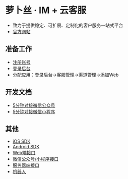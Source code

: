 # 萝卜丝 · IM + 云客服

- 致力于提供稳定、可扩展、定制化的客户服务一站式平台
- [官方网站](https://www.bytedesk.com)

## 准备工作

- [注册账号](https://www.bytedesk.com/antv/user/login)
- [登录后台](https://www.bytedesk.com/admin#/login)
- 分配应用：登录后台->客服管理->渠道管理->添加Web

## 开发文档

- [5分钟对接微信公众号](https://github.com/Bytedesk/bytedesk-wechat/wiki/5%E5%88%86%E9%92%9F%E5%AF%B9%E6%8E%A5%E5%BE%AE%E4%BF%A1%E5%85%AC%E4%BC%97%E5%8F%B7)
- [5分钟对接微信小程序](https://github.com/Bytedesk/bytedesk-wechat/wiki/5%E5%88%86%E9%92%9F%E5%AF%B9%E6%8E%A5%E5%BE%AE%E4%BF%A1%E5%B0%8F%E7%A8%8B%E5%BA%8F)

## 其他

- [iOS SDK](https://github.com/bytedesk/bytedesk-ios)
- [Android SDK](https://github.com/bytedesk/bytedesk-android)
- [Web端接口](https://github.com/bytedesk/bytedesk-web)
- [微信公众号/小程序接口](https://github.com/bytedesk/bytedesk-wechat)
- [服务器端接口](https://github.com/bytedesk/bytedesk-server)
- [机器人](https://github.com/bytedesk/bytedesk-chatbot)
